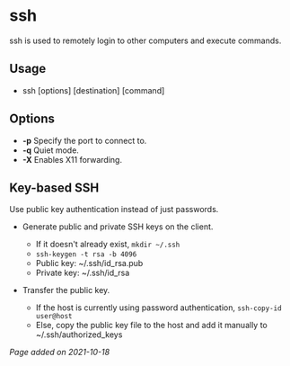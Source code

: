 # ssh
ssh is used to remotely login to other computers and execute commands.

## Usage
- ssh [options] [destination] [command]

## Options
- **-p** Specify the port to connect to.
- **-q** Quiet mode.
- **-X** Enables X11 forwarding.

## Key-based SSH
Use public key authentication instead of just passwords.

- Generate public and private SSH keys on the client.
    - If it doesn't already exist, <code>mkdir ~/.ssh</code>
    - <code>ssh-keygen -t rsa -b 4096</code>
    - Public key: ~/.ssh/id_rsa.pub
    - Private key: ~/.ssh/id_rsa
    
- Transfer the public key.
    - If the host is currently using password authentication, <code>ssh-copy-id
    user@host</code>
    - Else, copy the public key file to the host and add it manually to
    ~/.ssh/authorized_keys

*Page added on 2021-10-18*

